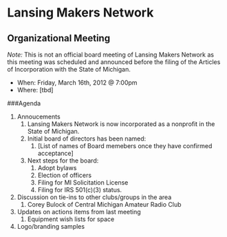 Lansing Makers Network
======================
Organizational Meeting
----------------------

_Note:_ This is not an official board meeting of Lansing Makers Network as this
meeting was scheduled and announced before the filing of the Articles of 
Incorporation with the State of Michigan.  

* When: Friday, March 16th, 2012 @ 7:00pm
* Where: [tbd]

###Agenda
1. Annoucements
    1. Lansing Makers Network is now incorporated as a nonprofit in the State of 
    Michigan.
    2. Initial board of directors has been named:
        1. [List of names of Board memebers once they have confirmed acceptance]
    3. Next steps for the board:
        1. Adopt bylaws
        2. Election of officers
        3. Filing for MI Solicitation License
        4. Filing for IRS 501(c)(3) status.
2. Discussion on tie-ins to other clubs/groups in the area
    1. Corey Bulock of Central Michigan Amateur Radio Club
3. Updates on actions items from last meeting
    1. Equipment wish lists for space
4. Logo/branding samples     